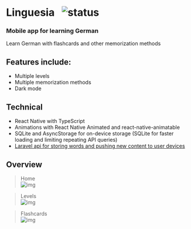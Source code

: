 # Linguesia &nbsp; <img src="https://img.shields.io/badge/status-inprogress-yellow" alt="status">

### Mobile app for learning German

Learn German with flashcards and other memorization methods

## Features include:

- Multiple levels
- Multiple memorization methods
- Dark mode

## Technical

- React Native with TypeScript
- Animations with React Native Animated and react-native-animatable
- SQLite and AsyncStorage for on-device storage (SQLite for faster loading and limiting repeating API queries)
- <a href="https://github.com/jacqouese/Linguesia-server">Laravel api for storing words and pushing new content to user devices</a>

## Overview

> Home<br /> <img src="https://drive.google.com/uc?export=view&id=1wIqGSsk9Qb8FxeHEp-CjURdCqfnMhrEx" alt="img"> <br />

> Levels<br /> <img src="https://drive.google.com/uc?export=view&id=1xUfLZyKTA5N3AX3ZtJIut8q28L-doHfn" alt="img"> <br />

> Flashcards<br /> <img src="https://drive.google.com/uc?export=view&id=19JGseg9cIr9kLOvpZs4RhH00szOGrEeI" alt="img">
